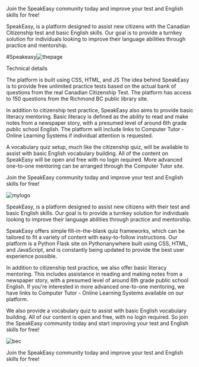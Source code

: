 Join the SpeakEasy community today and improve your test and English skills for free!


SpeakEasy, is a platform designed to assist new citizens with the Canadian Citizenship test and basic English skills. Our goal is to provide a turnkey solution for individuals looking to improve their language abilities through practice and mentorship.

#Speakeasy![thepage](https://user-images.githubusercontent.com/33843929/220177749-d6ff2405-e81e-48bb-a6b9-84d5e4a0bcf8.png)

Technical details

The platform is built using CSS, HTML, and JS  The idea behind SpeakEasy is to provide free unlimited practice tests based on the actual bank of questions from the real Canadian Citizenship Test. The platform has access to 150 questions from the Richmond BC public library site.

In addition to citizenship test practice, SpeakEasy also aims to provide basic literacy mentoring. Basic literacy is defined as the ability to read and make notes from a newspaper story, with a presumed level of around 6th grade public school English. The platform will include links to Computer Tutor - Online Learning Systems if individual attention is requested.

A vocabulary quiz setup, much like the citizenship quiz, will be available to assist with basic English vocabulary building. All of the content on SpeakEasy will be open and free with no login required. More advanced one-to-one mentoring can be arranged through the Computer Tutor site.

Join the SpeakEasy community today and improve your test and English skills for free!

![mylogo](https://user-images.githubusercontent.com/33843929/163722229-fcf8bf6d-119b-41e0-9fe3-713792bced1b.jpg)


SpeakEasy, is a platform designed to assist new citizens with their test and basic English skills. Our goal is to provide a turnkey solution for individuals looking to improve their language abilities through practice and mentorship.

SpeakEasy offers simple fill-in-the-blank quiz frameworks, which can be tailored to fit a variety of content with easy-to-follow instructions. Our platform is a Python Flask site on Pythonanywhere built using CSS, HTML, and JavaScript, and is constantly being updated to provide the best user experience possible.

In addition to citizenship test practice, we also offer basic literacy mentoring. This includes assistance in reading and making notes from a newspaper story, with a presumed level of around 6th grade public school English. If you're interested in more advanced one-to-one mentoring, we have links to Computer Tutor - Online Learning Systems available on our platform.

We also provide a vocabulary quiz to assist with basic English vocabulary building. All of our content is open and free, with no login required. So join the SpeakEasy community today and start improving your test and English skills for free!



![bec](https://user-images.githubusercontent.com/33843929/163722255-3f5bf00a-b2b2-4e02-b01d-758103b1b83b.jpg)


Join the SpeakEasy community today and improve your test and English skills for free!

